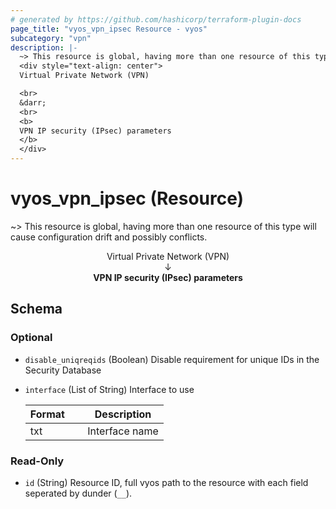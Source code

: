```yaml
---
# generated by https://github.com/hashicorp/terraform-plugin-docs
page_title: "vyos_vpn_ipsec Resource - vyos"
subcategory: "vpn"
description: |-
  ~> This resource is global, having more than one resource of this type will cause configuration drift and possibly conflicts.
  <div style="text-align: center">
  Virtual Private Network (VPN)

  <br>
  &darr;
  <br>
  <b>
  VPN IP security (IPsec) parameters
  </b>
  </div>
---
```


# vyos_vpn_ipsec (Resource)

~> This resource is global, having more than one resource of this type will cause configuration drift and possibly conflicts.

<div style="text-align: center">
Virtual Private Network (VPN)

<br>
&darr;
<br>
<b>
VPN IP security (IPsec) parameters
</b>
</div>



<!-- schema generated by tfplugindocs -->
## Schema

### Optional

- `disable_uniqreqids` (Boolean) Disable requirement for unique IDs in the Security Database
- `interface` (List of String) Interface to use

    |  Format &emsp; | Description  |
    |----------|---------------|
    |  txt  &emsp; |  Interface name  |

### Read-Only

- `id` (String) Resource ID, full vyos path to the resource with each field seperated by dunder (`__`).
